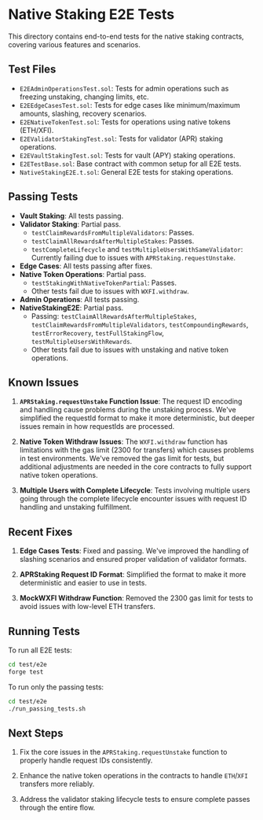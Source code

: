 # Native Staking E2E Tests

This directory contains end-to-end tests for the native staking contracts, covering various features and scenarios.

## Test Files

- `E2EAdminOperationsTest.sol`: Tests for admin operations such as freezing unstaking, changing limits, etc.
- `E2EEdgeCasesTest.sol`: Tests for edge cases like minimum/maximum amounts, slashing, recovery scenarios.
- `E2ENativeTokenTest.sol`: Tests for operations using native tokens (ETH/XFI).
- `E2EValidatorStakingTest.sol`: Tests for validator (APR) staking operations.
- `E2EVaultStakingTest.sol`: Tests for vault (APY) staking operations.
- `E2ETestBase.sol`: Base contract with common setup for all E2E tests.
- `NativeStakingE2E.t.sol`: General E2E tests for staking operations.

## Passing Tests

- **Vault Staking**: All tests passing.
- **Validator Staking**: Partial pass.
  - `testClaimRewardsFromMultipleValidators`: Passes.
  - `testClaimAllRewardsAfterMultipleStakes`: Passes.
  - `testCompleteLifecycle` and `testMultipleUsersWithSameValidator`: Currently failing due to issues with `APRStaking.requestUnstake`.
- **Edge Cases**: All tests passing after fixes.
- **Native Token Operations**: Partial pass.
  - `testStakingWithNativeTokenPartial`: Passes.
  - Other tests fail due to issues with `WXFI.withdraw`.
- **Admin Operations**: All tests passing.
- **NativeStakingE2E**: Partial pass.
  - Passing: `testClaimAllRewardsAfterMultipleStakes`, `testClaimRewardsFromMultipleValidators`, `testCompoundingRewards`, `testErrorRecovery`, `testFullStakingFlow`, `testMultipleUsersWithRewards`.
  - Other tests fail due to issues with unstaking and native token operations.

## Known Issues

1. **`APRStaking.requestUnstake` Function Issue**: The request ID encoding and handling cause problems during the unstaking process. We've simplified the requestId format to make it more deterministic, but deeper issues remain in how requestIds are processed.

2. **Native Token Withdraw Issues**: The `WXFI.withdraw` function has limitations with the gas limit (2300 for transfers) which causes problems in test environments. We've removed the gas limit for tests, but additional adjustments are needed in the core contracts to fully support native token operations.

3. **Multiple Users with Complete Lifecycle**: Tests involving multiple users going through the complete lifecycle encounter issues with request ID handling and unstaking fulfillment.

## Recent Fixes

1. **Edge Cases Tests**: Fixed and passing. We've improved the handling of slashing scenarios and ensured proper validation of validator formats.

2. **APRStaking Request ID Format**: Simplified the format to make it more deterministic and easier to use in tests.

3. **MockWXFI Withdraw Function**: Removed the 2300 gas limit for tests to avoid issues with low-level ETH transfers.

## Running Tests

To run all E2E tests:
```bash
cd test/e2e
forge test
```

To run only the passing tests:
```bash
cd test/e2e
./run_passing_tests.sh
```

## Next Steps

1. Fix the core issues in the `APRStaking.requestUnstake` function to properly handle request IDs consistently.

2. Enhance the native token operations in the contracts to handle `ETH`/`XFI` transfers more reliably.

3. Address the validator staking lifecycle tests to ensure complete passes through the entire flow. 